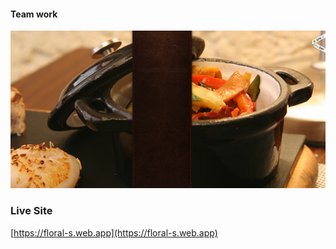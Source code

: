 #### Team work


<img src="./src/Components/image/porte-sainte-claire-3.png" >


### Live Site
[https://floral-s.web.app](https://floral-s.web.app)

